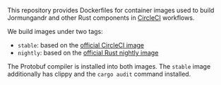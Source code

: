 This repository provides Dockerfiles for container images used to
build Jormungandr and other Rust components in
[CircleCI](https://circleci.com/) workflows.

We build images under two tags:

- `stable`: based on the [official CircleCI image][circleci-image]
- `nightly`: based on the [official Rust nightly image][nightly-image]

[circleci-image]: https://circleci.com/docs/2.0/circleci-images/#rust
[nightly-image]: https://hub.docker.com/r/rustlang/rust

The Protobuf compiler is installed into both images.
The `stable` image additionally has clippy and the `cargo audit` command
installed.
